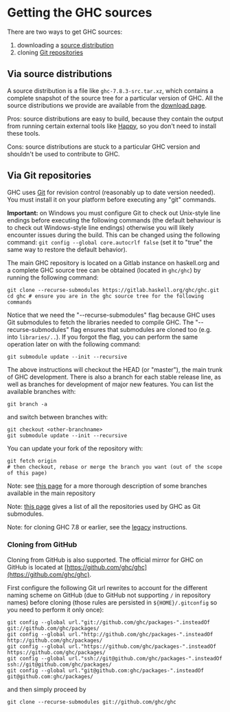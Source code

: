 # Getting the GHC sources

There are two ways to get GHC sources:
1. downloading a [source distribution](#via-source-distributions)
2. cloning [Git repositories](#via-git-repositories)

## Via source distributions

A source distribution is a file like `ghc-7.8.3-src.tar.xz`, which contains a complete snapshot of the source tree for a particular version of GHC. All the source distributions we provide are available from the [download page](http://www.haskell.org/ghc/).

Pros: source distributions are easy to build, because they contain the output from running certain external tools like [Happy](http://haskell.org/happy), so you don't need to install these tools.

Cons: source distributions are stuck to a particular GHC version and shouldn't be used to contribute to GHC.


## Via Git repositories

GHC uses [Git](http://git-scm.com/) for revision control (reasonably up to date version needed). You must install it on your platform before executing any "git" commands.

**Important:** on Windows you must configure Git to check out Unix-style line endings before executing the following commands (the default behaviour is to check out Windows-style line endings) otherwise you will likely encounter issues during the build. This can be changed using the following command: ``git config --global core.autocrlf false`` (set it to "true" the same way to restore the default behavior).

The main GHC repository is located on a Gitlab instance on haskell.org and a complete GHC source tree can be obtained (located in `ghc/ghc`) by running the following command:

```
git clone --recurse-submodules https://gitlab.haskell.org/ghc/ghc.git
cd ghc # ensure you are in the ghc source tree for the following commands
```

Notice that we need the "--recurse-submodules" flag because GHC uses Git submodules to fetch the libraries needed to compile GHC. The "--recurse-submodules" flag ensures that submodules are cloned too (e.g. into ``libraries/..``). If you forgot the flag, you can perform the same operation later on with the following command:

```
git submodule update --init --recursive
```

The above instructions will checkout the HEAD (or "master"), the main trunk of GHC development. There is also a branch for each stable release line, as well as branches for development of major new features. You can list the available branches with:

```
git branch -a
```

and switch between branches with:

```
git checkout <other-branchname>
git submodule update --init --recursive
```

You can update your fork of the repository with:

```
git fetch origin
# then checkout, rebase or merge the branch you want (out of the scope of this page)
```

Note: see [this page](active-branches) for a more thorough description of some branches available in the main repository

Note: [this page](repositories) gives a list of all the repositories used by GHC as Git submodules. 

Note: for cloning GHC 7.8 or earlier, see the [legacy](building/getting-the-sources/legacy) instructions.


### Cloning from GitHub

Cloning from GitHub is also supported. The official mirror for GHC on GitHub is located at [https://github.com/ghc/ghc](https://github.com/ghc/ghc).

First configure the following Git url rewrites to account for the different naming scheme on GitHub (due to GitHub not supporting `/` in repository names) before cloning (those rules are persisted in `${HOME}/.gitconfig` so you need to perform it only once):

```
git config --global url."git://github.com/ghc/packages-".insteadOf     git://github.com/ghc/packages/ 
git config --global url."http://github.com/ghc/packages-".insteadOf    http://github.com/ghc/packages/ 
git config --global url."https://github.com/ghc/packages-".insteadOf   https://github.com/ghc/packages/ 
git config --global url."ssh://git@github.com/ghc/packages-".insteadOf ssh://git@github.com/ghc/packages/ 
git config --global url."git@github.com:ghc/packages-".insteadOf       git@github.com:ghc/packages/ 
```

and then simply proceed by

```
git clone --recurse-submodules git://github.com/ghc/ghc
```